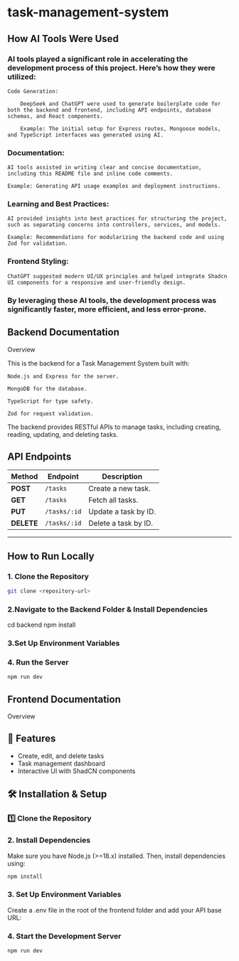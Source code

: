 # task-management-system

## How AI Tools Were Used

### AI tools played a significant role in accelerating the development process of this project. Here’s how they were utilized:

    Code Generation:

        DeepSeek and ChatGPT were used to generate boilerplate code for both the backend and frontend, including API endpoints, database schemas, and React components.

        Example: The initial setup for Express routes, Mongoose models, and TypeScript interfaces was generated using AI.

### Documentation:

    AI tools assisted in writing clear and concise documentation, including this README file and inline code comments.

    Example: Generating API usage examples and deployment instructions.

### Learning and Best Practices:

    AI provided insights into best practices for structuring the project, such as separating concerns into controllers, services, and models.

    Example: Recommendations for modularizing the backend code and using Zod for validation.

### Frontend Styling:

    ChatGPT suggested modern UI/UX principles and helped integrate Shadcn UI components for a responsive and user-friendly design.

### By leveraging these AI tools, the development process was significantly faster, more efficient, and less error-prone.


## Backend Documentation
Overview

This is the backend for a Task Management System built with:

    Node.js and Express for the server.

    MongoDB for the database.

    TypeScript for type safety.

    Zod for request validation.

The backend provides RESTful APIs to manage tasks, including creating, reading, updating, and deleting tasks.

## API Endpoints

| Method | Endpoint      | Description            |
|--------|-------------|------------------------|
| **POST**   | `/tasks`      | Create a new task.      |
| **GET**    | `/tasks`      | Fetch all tasks.        |
| **PUT**    | `/tasks/:id`  | Update a task by ID.    |
| **DELETE** | `/tasks/:id`  | Delete a task by ID.    |

---


## How to Run Locally

### 1. Clone the Repository
```sh
git clone <repository-url>
```
### 2.Navigate to the Backend Folder & Install Dependencies
cd backend
npm install

### 3.Set Up Environment Variables
### 4. Run the Server
```sh
npm run dev
```


## Frontend Documentation
Overview

## 🚀 Features
- Create, edit, and delete tasks
- Task management dashboard
- Interactive UI with ShadCN components

## 🛠️ Installation & Setup

### 1️⃣ Clone the Repository

### 2. Install Dependencies

Make sure you have Node.js (>=18.x) installed. Then, install dependencies using:

```sh
npm install
```

### 3. Set Up Environment Variables

Create a .env file in the root of the frontend folder and add your API base URL:

### 4. Start the Development Server
```sh
npm run dev
```
